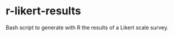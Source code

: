 r-likert-results
================

Bash script to generate with R the results of a Likert scale survey. 
